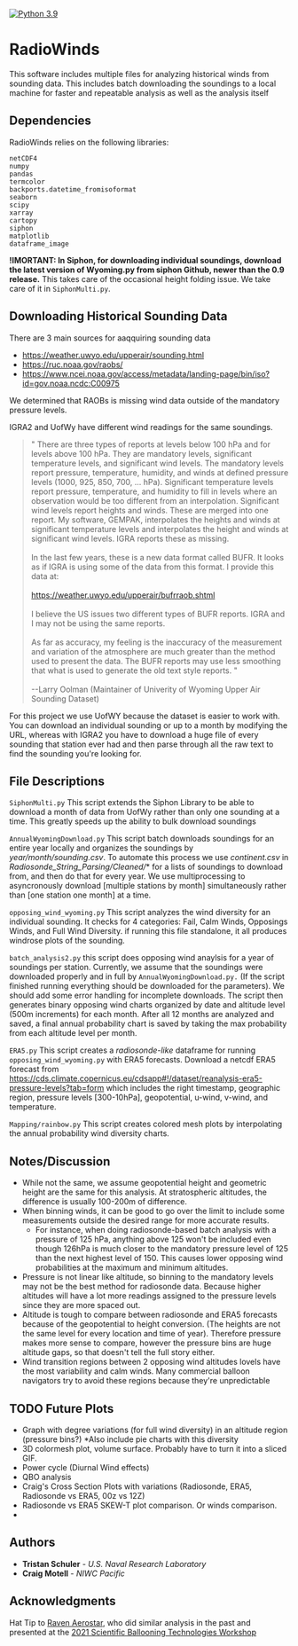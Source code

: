 [![Python 3.9](https://img.shields.io/badge/python-3.9-blue.svg)](https://www.python.org/downloads/release/python-390/)

# RadioWinds

This software includes multiple files for analyzing historical winds from sounding data.  This includes batch downloading the soundings to a local machine for faster and repeatable analysis as well as the analysis itself
## Dependencies

RadioWinds relies on the following libraries:

```
netCDF4
numpy
pandas
termcolor
backports.datetime_fromisoformat
seaborn
scipy
xarray
cartopy
siphon
matplotlib
dataframe_image
```

**!IMORTANT: In Siphon, for downloading individual soundings, download the latest version of Wyoming.py from siphon Github,  newer than the 0.9 release.** This takes care of the occasional height folding issue. We take care of it in ``SiphonMulti.py``.


## Downloading Historical Sounding Data

There are 3 main sources for aaqquiring sounding data
* https://weather.uwyo.edu/upperair/sounding.html
* https://ruc.noaa.gov/raobs/
* https://www.ncei.noaa.gov/access/metadata/landing-page/bin/iso?id=gov.noaa.ncdc:C00975


We determined that RAOBs is missing wind data outside of the mandatory pressure levels. 

IGRA2 and UofWy have different wind readings for the same soundings.  


> "
    There are three types of reports at levels below 100 hPa and for levels above 100 hPa.  They are mandatory levels, significant temperature levels, and significant wind levels.  The mandatory levels report pressure, temperature, humidity, and winds at defined pressure levels (1000, 925, 850, 700, ... hPa).  Significant temperature levels report pressure, temperature, and humidity to fill in levels where an observation would be too different from an interpolation.  Significant wind levels report heights and winds.  These are merged into one report.  My software, GEMPAK, interpolates the heights and winds at significant temperature levels and interpolates the height and winds at significant wind levels.  IGRA reports these as missing.
    <br>
    <br>
    In the last few years, these is a new data format called BUFR.  It looks as if IGRA is using some of the data from this format.  I provide this data at:
    <br>
    <br>
    https://weather.uwyo.edu/upperair/bufrraob.shtml
    <br>
    <br>
    I believe the US issues two different types of BUFR reports.  IGRA and I may not be using the same reports.
    <br>
    <br>
    As far as accuracy, my feeling is the inaccuracy of the measurement and variation of the atmosphere are much greater than the method used to present the data.  The BUFR reports may use less smoothing that what is used to generate the old text style reports.
    "<br>
    <br>
    --Larry Oolman (Maintainer of Univerity of Wyoming Upper Air Sounding Dataset)



For this project we use UofWY because the dataset is easier to work with.  You can download an individual sounding or up to a month by modifying the URL,  whereas with IGRA2 you have to download a huge file of every sounding that station ever had and then parse through all the raw text to find the sounding you're looking for. 

## File Descriptions

``SiphonMulti.py`` This script extends the Siphon Library to be able to download a month of data from UofWy rather than only one sounding at a time.  This greatly speeds up the ability to bulk download soundings 

``AnnualWyomingDownload.py`` This script batch downloads soundings for an entire year locally and organizes the soundings by *year/month/sounding.csv*.  To automate this process we use *continent.csv* in *Radiosonde_String_Parsing/Cleaned/** for a lists of soundings to download from, and then do that for every year.  We use multiprocessing to asyncronously download [multiple stations by month] simultaneously rather than [one station one month] at a time.  

``opposing_wind_wyoming.py`` This script analyzes the wind diversity for an individual sounding.  It checks for 4 categories:  Fail, Calm Winds, Opposings Winds, and Full Wind Diversity. if running this file standalone, it all produces windrose plots of the sounding.

``batch_analysis2.py``  this script does opposing wind anaylsis for a year of soundings per station.  Currently, we assume that the soundings were downloaded properly and in full by ``AnnualWyomingDownload.py.``  (If the script finished running everything should be downloaded for the parameters). We should add some error handling for incomplete downloads. The script then generates binary opposing wind charts organized by date and altitude level (500m increments) for each month.  After all 12 months are analyzed and saved,  a final annual probability chart is saved by taking the max probability from each altitude level per month.

``ERA5.py`` This script creates a *radiosonde-like* dataframe for running ``opposing_wind_wyoming.py`` with ERA5 forecasts.  Download a netcdf ERA5 forecast from https://cds.climate.copernicus.eu/cdsapp#!/dataset/reanalysis-era5-pressure-levels?tab=form which includes the right timestamp, geographic region, pressure levels [300-10hPa], geopotential, u-wind, v-wind, and temperature. 


``Mapping/rainbow.py`` This script creates colored mesh plots by interpolating the annual probability wind diversity charts. 


## Notes/Discussion
* While not the same, we assume geopotential height and geometric height are the same for this analysis.  At stratospheric altitudes, the difference is usually 100-200m of difference. 
* When binning winds,  it can be good to go over the limit to include some measurements outside the desired range for more accurate results. 
  * For instance, when doing radiosonde-based batch analysis with a pressure of 125 hPa, anything above 125 won't be included even though 126hPa is much closer to the mandatory pressure level of 125 than the next highest level of 150.  This causes lower opposing wind probabilities at the maximum and minimum altitudes. 
* Pressure is not linear like altitude,  so binning to the mandatory levels may not be the best method for radiosonde data.  Because higher altitudes will have a lot more readings assigned to the pressure levels since they are more spaced out. 
* Altitude is tough to compare between radiosonde and ERA5 forecasts because of the geopotential to height conversion.  (The heights are not the same level for every location and time of year).  Therefore pressure makes more sense to compare,  however the pressure bins are huge altitude gaps, so that doesn't tell the full story either. 
* Wind transition regions between 2 opposing wind altitudes lovels have the most variability and calm winds.  Many commercial balloon navigators try to avoid these regions because they're unpredictable 


## TODO Future Plots
* Graph with degree variations (for full wind diversity)  in an altitude region (pressure bins?)
    *Also include pie charts with this diversity
* 3D colormesh plot, volume surface. Probably have to turn it into a sliced GIF. 
* Power cycle (Diurnal Wind effects)
* QBO analysis
* Craig's Cross Section Plots with variations (Radiosonde, ERA5, Radiosonde vs ERA5, 00z vs 12Z)
* Radiosonde vs ERA5 SKEW-T plot comparison.  Or winds comparison. 
* 

## Authors

* **Tristan Schuler** - *U.S. Naval Research Laboratory*
* **Craig Motell** - *NIWC Pacific*

## Acknowledgments

Hat Tip to [Raven Aerostar](https://www.dropbox.com/s/l5t9zw653nywuqh/Mike%20Smith%20-%20Mike_Smith_Presentation_2021.pdf?dl=0), who did similar analysis in the past and presented at the [2021 Scientific Ballooning Technologies Workshop](https://sites.google.com/umn.edu/2021-scientific-ballooning-tec)

